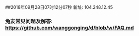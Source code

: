 ##2018年09月28日07时12分07秒 新址: 104.248.12.45
### 兔友常见问题及解答: https://github.com/wanggonging/d/blob/w/FAQ.md
